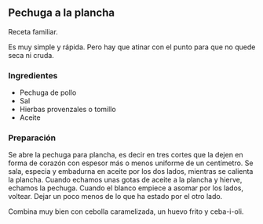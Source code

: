## Pechuga a la plancha

Receta familiar.

Es muy simple y rápida.
Pero hay que atinar con el punto para que no quede seca ni cruda.

### Ingredientes

- Pechuga de pollo
- Sal
- Hierbas provenzales o tomillo
- Aceite

### Preparación

Se abre la pechuga para plancha, es decir en tres cortes que la dejen en forma de corazón con espesor más o menos uniforme de un centímetro.
Se sala, especia y embadurna en aceite por los dos lados, mientras se calienta la plancha.
Cuando echamos unas gotas de aceite a la plancha y hierve, echamos la pechuga.
Cuando el blanco empiece a asomar por los lados, voltear.
Dejar un poco menos de lo que ha estado por el otro lado.

Combina muy bien con cebolla caramelizada, un huevo frito y ceba-i-oli.


